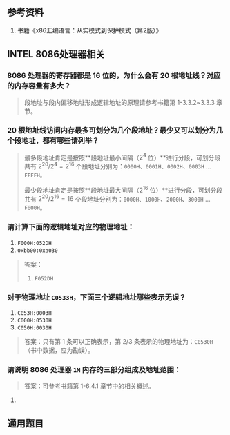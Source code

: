## 参考资料

1. 书籍《x86汇编语言：从实模式到保护模式（第2版）》

## INTEL 8086处理器相关

### 8086 处理器的寄存器都是 16 位的，为什么会有 20 根地址线？对应的内存容量有多大？

> 段地址与段内偏移地址形成逻辑地址的原理请参考书籍第 1-3.3.2~3.3.3 章节。

### 20 根地址线访问内存最多可划分为几个段地址？最少又可以划分为几个段地址，都有哪些请列举？

> 最多段地址肯定是按照**段地址最小间隔（$2^{4}$ 位）**进行分段，可划分段共有 $2^{20}/2^{4}=2^{16}$ 个段地址分别为：`0000H`、`0001H`、`0002H`、`0003H` … `FFFFH`。
>
> 最少段地址肯定是按照**段地址最大间隔（$2^{16}$ 位）**进行分段，可划分段共有 $2^{20}/2^{16}=16$ 个段地址分别为：`0000H`、`1000H`、`2000H`、`3000H` … `F000H`。

### 请计算下面的逻辑地址对应的物理地址：

1. `F000H:052DH`
2. `0xbb00:0xa030`

> 答案：
>
> 1. `F052DH`

### 对于物理地址 `C0533H`，下面三个逻辑地址哪些表示无误？

1. `C053H:0003H`
2. `C000H:0530H`
3. `C050H:0030H`

> 答案：只有第 1 条可以正确表示，第 2/3 条表示的物理地址为：`C0530H`（书中数据，应为勘误）。

### 请说明 8086 处理器 `1M` 内存的三部分组成及地址范围：

> 答案：可参考书籍第 1-6.4.1 章节中的相关概述。

1. 

## 通用题目